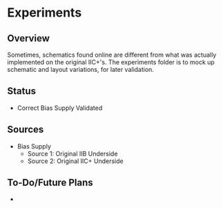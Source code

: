 # Experiments

## Overview
Sometimes, schematics found online are different from what was actually implemented on the original IIC+'s.
The experiments folder is to mock up schematic and layout variations, for later validation. 

## Status
  - Correct Bias Supply Validated

## Sources
  - Bias Supply
    - Source 1: Original IIB Underside
    - Source 2: Original IIC+ Underside
    
## To-Do/Future Plans
  - 


